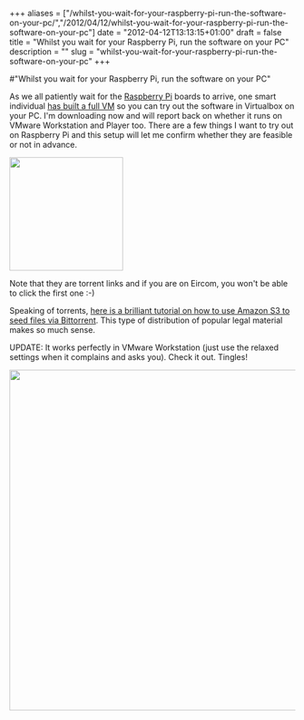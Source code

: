 +++
aliases = ["/whilst-you-wait-for-your-raspberry-pi-run-the-software-on-your-pc/","/2012/04/12/whilst-you-wait-for-your-raspberry-pi-run-the-software-on-your-pc"]
date = "2012-04-12T13:13:15+01:00"
draft = false
title = "Whilst you wait for your Raspberry Pi, run the software on your PC"
description = ""
slug = "whilst-you-wait-for-your-raspberry-pi-run-the-software-on-your-pc"
+++

#"Whilst you wait for your Raspberry Pi, run the software on your PC"

As we all patiently wait for the <a href="http://www.raspberrypi.org/">Raspberry Pi</a> boards to arrive, one smart individual <a href="http://russelldavis.org/2011/09/10/virtualbox-vm-for-raspberrypi-development/">has built a full VM</a> so you can try out the software in Virtualbox on your PC. I'm downloading now and will report back on whether it runs on VMware Workstation and Player too. There are a few things I want to try out on Raspberry Pi and this setup will let me confirm whether they are feasible or not in advance.

<a href="https://d2j17b10ywb1i7.cloudfront.net/wp-content/uploads/2012/04/modelB.jpg"><img class="size-full wp-image-676 aligncenter" title="modelB" src="https://d2j17b10ywb1i7.cloudfront.net/wp-content/uploads/2012/04/modelB.jpg" alt="" width="200" height="200" /></a>

Note that they are torrent links and if you are on Eircom, you won't be able to click the first one :-)

Speaking of torrents, <a href="http://alestic.com/2012/04/aws-s3-torrent">here is a brilliant tutorial on how to use Amazon S3 to seed files via Bittorrent</a>. This type of distribution of popular legal material makes so much sense.

UPDATE: It works perfectly in VMware Workstation (just use the relaxed settings when it complains and asks you). Check it out. Tingles!

<a href="https://d2j17b10ywb1i7.cloudfront.net/wp-content/uploads/2012/04/raspberry_pi_02.png"><img class="alignnone size-full wp-image-678" title="raspberry_pi_02" src="https://d2j17b10ywb1i7.cloudfront.net/wp-content/uploads/2012/04/raspberry_pi_02.png" alt="" width="801" height="601" /></a>